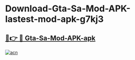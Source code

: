 # Download-Gta-Sa-Mod-APK-lastest-mod-apk-g7kj3

<h2><a href="https://apkcomod.com?title=Gta-Sa-Mod-APK">🔗👉 🔴 Gta-Sa-Mod-APK-apk </a></h2>

[![acn](https://github.com/user-attachments/assets/0f9c940e-d8b0-45ae-aac7-cd30a18b3e1c)](https://apkcomod.com?title=Gta-Sa-Mod-APK)
